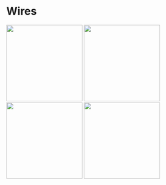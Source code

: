 # Wires
<img src="https://user-images.githubusercontent.com/32370872/110739670-b0c3b380-8242-11eb-88a0-4e438162ff9f.jpg" width="200" >     <img src="https://user-images.githubusercontent.com/32370872/110739683-b5886780-8242-11eb-9dd5-305d93f55cb4.jpg" width="200" >
<br>
<img src="https://user-images.githubusercontent.com/32370872/110739694-ba4d1b80-8242-11eb-89d6-3f5f11165742.jpg" width="200" >     <img src="https://user-images.githubusercontent.com/32370872/110739688-b8835800-8242-11eb-8976-a4b3e738ef4e.jpg" width="200" >
